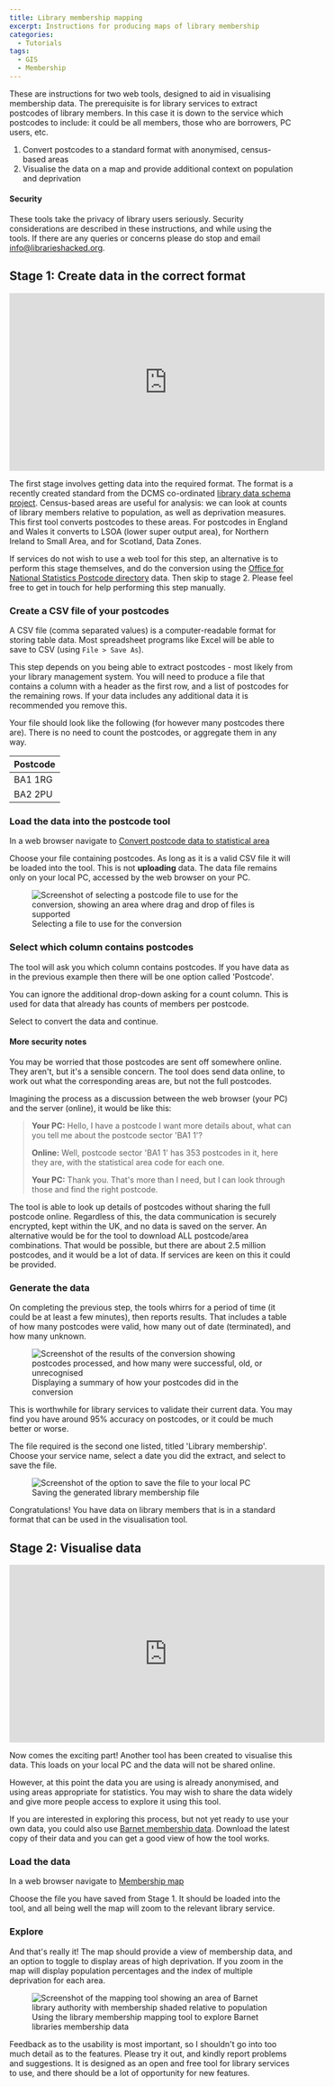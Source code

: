 ```yaml
---
title: Library membership mapping
excerpt: Instructions for producing maps of library membership
categories:
  - Tutorials
tags:
  - GIS
  - Membership
---
```


These are instructions for two web tools, designed to aid in visualising membership data. The prerequisite is for library services to extract postcodes of library members. In this case it is down to the service which postcodes to include: it could be all members, those who are borrowers, PC users, etc.

1. Convert postcodes to a standard format with anonymised, census-based areas
2. Visualise the data on a map and provide additional context on population and deprivation

#### Security

These tools take the privacy of library users seriously. Security considerations are described in these instructions, and while using the tools. If there are any queries or concerns please do stop and email [info@librarieshacked.org](mailto:info@librarieshacked.org).

## Stage 1: Create data in the correct format

<iframe width="560" height="315" src="https://www.youtube.com/embed/u8CRSplPfRo" frameborder="0" allow="accelerometer; autoplay; clipboard-write; encrypted-media; gyroscope; picture-in-picture" allowfullscreen></iframe>

The first stage involves getting data into the required format. The format is a recently created standard from the DCMS co-ordinated [library data schema project](https://schema.librarydata.uk/membership). Census-based areas are useful for analysis: we can look at counts of library members relative to population, as well as deprivation measures. This first tool converts postcodes to these areas. For postcodes in England and Wales it converts to LSOA (lower super output area), for Northern Ireland to Small Area, and for Scotland, Data Zones. 

If services do not wish to use a web tool for this step, an alternative is to perform this stage themselves, and do the conversion using the [Office for National Statistics Postcode directory](https://geoportal.statistics.gov.uk/datasets/ons-postcode-directory-november-2020) data. Then skip to stage 2. Please feel free to get in touch for help performing this step manually.

### Create a CSV file of your postcodes

A CSV file (comma separated values) is a computer-readable format for storing table data. Most spreadsheet programs like Excel will be able to save to CSV (using ```File > Save As```).

This step depends on you being able to extract postcodes - most likely from your library management system. You will need to produce a file that contains a column with a header as the first row, and a list of postcodes for the remaining rows. If your data includes any additional data it is recommended you remove this.

Your file should look like the following (for however many postcodes there are). There is no need to count the postcodes, or aggregate them in any way.

| Postcode |
| ------------- |
| BA1 1RG |
| BA2 2PU |

### Load the data into the postcode tool

In a web browser navigate to [Convert postcode data to statistical area](https://create.librarydata.uk/postcode-to-lsoa)

Choose your file containing postcodes. As long as it is a valid CSV file it will be loaded into the tool. This is not **uploading** data. The data file remains only on your local PC, accessed by the web browser on your PC.

<figure>
  <img src="https://raw.githubusercontent.com/LibrariesHacked/librarieshacked.github.io/master/images/2021-02-05-instructions-1-select-file.PNG" alt="Screenshot of selecting a postcode file to use for the conversion, showing an area where drag and drop of files is supported"/>
  <figcaption>Selecting a file to use for the conversion</figcaption>
</figure>


### Select which column contains postcodes

The tool will ask you which column contains postcodes. If you have data as in the previous example then there will be one option called 'Postcode'.

You can ignore the additional drop-down asking for a count column. This is used for data that already has counts of members per postcode.

Select to convert the data and continue.


#### More security notes

You may be worried that those postcodes are sent off somewhere online. They aren't, but it's a sensible concern. The tool does send data online, to work out what the corresponding areas are, but not the full postcodes.

Imagining the process as a discussion between the web browser (your PC) and the server (online), it would be like this:

> **Your PC:** Hello, I have a postcode I want more details about, what can you tell me about the postcode sector 'BA1 1'?
>
> **Online:** Well, postcode sector 'BA1 1' has 353 postcodes in it, here they are, with the statistical area code for each one.
>
> **Your PC:** Thank you. That's more than I need, but I can look through those and find the right postcode.

The tool is able to look up details of postcodes without sharing the full postcode online. Regardless of this, the data communication is securely encrypted, kept within the UK, and no data is saved on the server. An alternative would be for the tool to download ALL postcode/area combinations. That would be possible, but there are about 2.5 million postcodes, and it would be a lot of data. If services are keen on this it could be provided.

### Generate the data

On completing the previous step, the tools whirrs for a period of time (it could be at least a few minutes), then reports results. That includes a table of how many postcodes were valid, how many out of date (terminated), and how many unknown.

<figure>
  <img src="https://raw.githubusercontent.com/LibrariesHacked/librarieshacked.github.io/master/images/2021-02-05-instructions-3-review-results.png" alt="Screenshot of the results of the conversion showing postcodes processed, and how many were successful, old, or unrecognised"/>
  <figcaption>Displaying a summary of how your postcodes did in the conversion</figcaption>
</figure>

This is worthwhile for library services to validate their current data. You may find you have around 95% accuracy on postcodes, or it could be much better or worse. 

The file required is the second one listed, titled 'Library membership'. Choose your service name, select a date you did the extract, and select to save the file.

<figure>
  <img src="https://raw.githubusercontent.com/LibrariesHacked/librarieshacked.github.io/master/images/2021-02-05-instructions-4-download-file.png" alt="Screenshot of the option to save the file to your local PC"/>
  <figcaption>Saving the generated library membership file</figcaption>
</figure>

Congratulations! You have data on library members that is in a standard format that can be used in the visualisation tool.

## Stage 2: Visualise data

<iframe width="560" height="315" src="https://www.youtube.com/embed/dLHFC7Lg9wc" frameborder="0" allow="accelerometer; autoplay; clipboard-write; encrypted-media; gyroscope; picture-in-picture" allowfullscreen></iframe>

Now comes the exciting part! Another tool has been created to visualise this data. This loads on your local PC and the data will not be shared online.

However, at this point the data you are using is already anonymised, and using areas appropriate for statistics. You may wish to share the data widely and give more people access to explore it using this tool.

If you are interested in exploring this process, but not yet ready to use your own data, you could also use [Barnet membership data](https://open.barnet.gov.uk/dataset/23py1/library-membership). Download the latest copy of their data and you can get a good view of how the tool works.

### Load the data 

In a web browser navigate to [Membership map](https://create.librarydata.uk/membership-map)

Choose the file you have saved from Stage 1. It should be loaded into the tool, and all being well the map will zoom to the relevant library service.

### Explore

And that's really it! The map should provide a view of membership data, and an option to toggle to display areas of high deprivation. If you zoom in the map will display population percentages and the index of multiple deprivation for each area.

<figure>
  <img src="https://raw.githubusercontent.com/LibrariesHacked/librarieshacked.github.io/master/images/2021-02-05-instructions-5-display-map.png" alt="Screenshot of the mapping tool showing an area of Barnet library authority with membership shaded relative to population"/>
  <figcaption>Using the library membership mapping tool to explore Barnet libraries membership data</figcaption>
</figure>

Feedback as to the usability is most important, so I shouldn't go into too much detail as to the features. Please try it out, and kindly report problems and suggestions. It is designed as an open and free tool for library services to use, and there should be a lot of opportunity for new features.